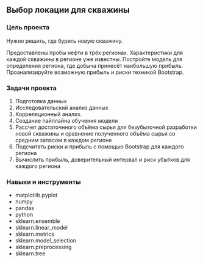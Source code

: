 ## Выбор локации для скважины

### Цель проекта

Нужно решить, где бурить новую скважину.

Предоставлены пробы нефти в трёх регионах. Характеристики для каждой скважины в регионе уже известны. Постройте модель для определения региона, где добыча принесёт наибольшую прибыль. Проанализируйте возможную прибыль и риски техникой Bootstrap.


### Задачи проекта

1. Подготовка данных
2. Исследовательский анализ данных
2. Корреляционный анализ.
3. Создание пайплайна обучения модели
4. Рассчет достаточнного объёма сырья для безубыточной разработки новой скважины и сравнение полученного объёма сырья со средним запасом в каждом регионе
5. Подсчитать риски и прибыль с помощью Bootstrap для каждого региона
6. Вычислить прибыль, доверительный интервал и риск убытков для каждого региона


### Навыки и инструменты

- matplotlib.pyplot
- numpy
- pandas
- python
- sklearn.ensemble
- sklearn.linear_model
- sklearn.metrics
- sklearn.model_selection
- sklearn.preprocessing
- sklearn.tree